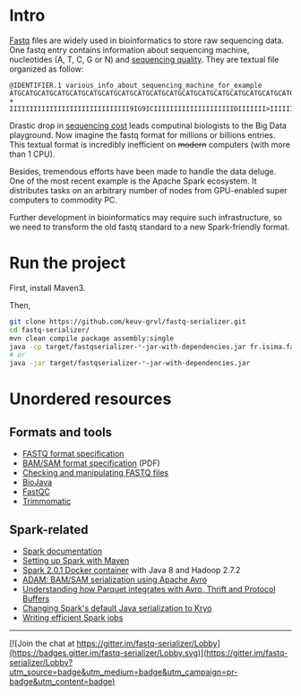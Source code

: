 # Intro

[Fastq](https://en.wikipedia.org/wiki/FASTQ_format) files are widely used in bioinformatics to store raw sequencing data.
One fastq entry contains information about sequencing machine, nucleotides (A, T, C, G or N) and
[sequencing quality](https://en.wikipedia.org/wiki/Phred_quality_score).
They are textual file organized as follow:

```
@IDENTIFIER.1 various_info_about_sequencing_machine_for_example
ATGCATGCATGCATGCATGCATGCATGCATGCATGCATGCATGCATGCATGCATGCATGCATGCATGCATGC
+
IIIIIIIIIIIIIIIIIIIIIIIIIIIIII9IG9ICIIIIIIIIIIIIIIIIIIIIDIIIIIII>IIIIII/
```

Drastic drop in [sequencing cost](https://www.genome.gov/sequencingcosts/) leads computinal biologists to the Big Data playground.
Now imagine the fastq format for millions or billions entries.
This textual format is incredibly inefficient on ~~modern~~ computers (with more than 1 CPU).

Besides, tremendous efforts have been made to handle the data deluge.
One of the most recent example is the Apache Spark ecosystem.
It distributes tasks on an arbitrary number of nodes from GPU-enabled super computers to commodity PC.

Further development in bioinformatics may require such infrastructure, so we need to transform the old fastq standard to a new Spark-friendly format.


# Run the project

First, install Maven3.

Then,
``` bash
git clone https://github.com/keuv-grvl/fastq-serializer.git
cd fastq-serializer/
mvn clean compile package assembly:single
java -cp target/fastqserializer-*-jar-with-dependencies.jar fr.isima.fastqserializer.HelloSpark
# or
java -jar target/fastqserializer-*-jar-with-dependencies.jar
```

# Unordered resources

## Formats and tools

- [FASTQ format specification](http://dx.doi.org/10.1093/nar/gkp1137)
- [BAM/SAM format specification](http://samtools.github.io/hts-specs/SAMv1.pdf) (PDF)
- [Checking and manipulating FASTQ files](http://homer.salk.edu/homer/basicTutorial/fastqFiles.html)
- [BioJava](https://github.com/biojava/biojava)
- [FastQC](http://www.bioinformatics.babraham.ac.uk/projects/fastqc/)
- [Trimmomatic](www.usadellab.org/cms/?page=trimmomatic)

## Spark-related

- [Spark documentation](http://spark.apache.org/docs/latest/)
- [Setting up Spark with Maven](https://sparktutorials.github.io/2015/04/02/setting-up-a-spark-project-with-maven.html)
- [Spark 2.0.1 Docker container](https://github.com/gettyimages/docker-spark) with Java 8 and Hadoop 2.7.2
- [ADAM: BAM/SAM serialization using Apache Avro](https://github.com/bigdatagenomics/adam)
- [Understanding how Parquet integrates with Avro, Thrift and Protocol Buffers](http://grepalex.com/2014/05/13/parquet-file-format-and-object-model/)
- [Changing Spark's default Java serialization to Kryo](https://ogirardot.wordpress.com/2015/01/09/changing-sparks-default-java-serialization-to-kryo/)
- [Writing efficient Spark jobs](http://fdahms.com/2015/10/04/writing-efficient-spark-jobs/)

___

[![Join the chat at https://gitter.im/fastq-serializer/Lobby](https://badges.gitter.im/fastq-serializer/Lobby.svg)](https://gitter.im/fastq-serializer/Lobby?utm_source=badge&utm_medium=badge&utm_campaign=pr-badge&utm_content=badge)
